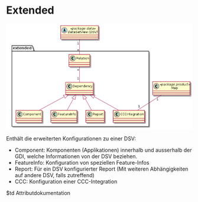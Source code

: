 # Extended

![Extended](../puml/rendered/extended.png)

Enthält die erweiterten Konfigurationen zu einer DSV:
* Component: Komponenten (Applikationen) innerhalb und ausserhalb der GDI, welche Informationen von der DSV beziehen.
* FeatureInfo: Konfiguration von speziellen Feature-Infos
* Report: Für ein DSV konfigurierter Report (Mit weiteren Abhängigkeiten auf andere DSV, falls zutreffend)
* CCC: Konfiguration einer CCC-Integration

$td Attributdokumentation
